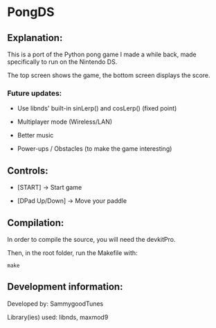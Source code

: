 # PongDS

## Explanation:

This is a port of the Python pong game I made a while back, made specifically to run on the Nintendo DS.

The top screen shows the game, the bottom screen displays the score.



### Future updates:

- Use libnds' built-in sinLerp() and cosLerp() (fixed point)

- Multiplayer mode (Wireless/LAN)

- Better music

- Power-ups / Obstacles (to make the game interesting)



## Controls:

- [START] -> Start game


- [DPad Up/Down] -> Move your paddle



## Compilation:

In order to compile the source, you will need the devkitPro.


Then, in the root folder, run the Makefile with:

```make```



## Development information:

Developed by: SammygoodTunes


Library(ies) used: libnds, maxmod9
